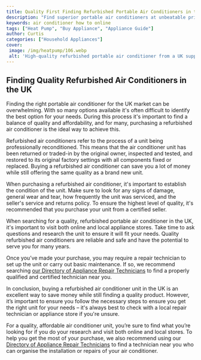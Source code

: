 ```yaml
---
title: Quality First Finding Refurbished Portable Air Conditioners in the UK
description: "Find superior portable air conditioners at unbeatable prices in the UK Learn how to shop for reliable refurbished models and ensure quality is always your first priority"
keywords: air conditioner how to online
tags: ["Heat Pump", "Buy Appliance", "Appliance Guide"]
author: Curtis
categories: ["Household Appliances"]
cover: 
 image: /img/heatpump/106.webp
 alt: 'High-quality refurbished portable air conditioner from a UK supplier - how to find the best ACs online'
---
```

## Finding Quality Refurbished Air Conditioners in the UK

Finding the right portable air conditioner for the UK market can be overwhelming. With so many options available it's often difficult to identify the best option for your needs. During this process it's important to find a balance of quality and affordability, and for many, purchasing a refurbished air conditioner is the ideal way to achieve this. 

Refurbished air conditioners refer to the process of a unit being professionally reconditioned. This means that the air conditioner unit has been returned or traded-in by the original owner, inspected and tested, and restored to its original factory settings with all components fixed or replaced. Buying a refurbished air conditioner can save you a lot of money while still offering the same quality as a brand new unit. 

When purchasing a refurbished air conditioner, it's important to establish the condition of the unit. Make sure to look for any signs of damage, general wear and tear, how frequently the unit was serviced, and the seller's service and returns policy. To ensure the highest level of quality, it's recommended that you purchase your unit from a certified seller. 

When searching for a quality, refurbished portable air conditioner in the UK, it's important to visit both online and local appliance stores. Take time to ask questions and research the unit to ensure it will fit your needs. Quality refurbished air conditioners are reliable and safe and have the potential to serve you for many years. 

Once you’ve made your purchase, you may require a repair technician to set up the unit or carry out basic maintenance. If so, we recommend searching [our Directory of Appliance Repair Technicians](./pages/appliance-repair-technicians) to find a properly qualified and certified technician near you. 

In conclusion, buying a refurbished air conditioner unit in the UK is an excellent way to save money while still finding a quality product. However, it’s important to ensure you follow the necessary steps to ensure you get the right unit for your needs – it's always best to check with a local repair technician or appliance store if you're unsure. 

For a quality, affordable air conditioner unit, you’re sure to find what you’re looking for if you do your research and visit both online and local stores. To help you get the most of your purchase, we also recommend using our [Directory of Appliance Repair Technicians](./pages/appliance-repair-technicians) to find a technician near you who can organise the installation or repairs of your air conditioner.
